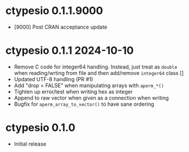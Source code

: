 
# ctypesio 0.1.1.9000

* [9000] Post CRAN acceptance update

# ctypesio 0.1.1  2024-10-10

* Remove C code for integer64 handling. Instead, just treat as `double` 
  when reading/wrting from file and then add/remove `integer64` class []
* Updated UTF-8 handling (PR #1)
* Add "drop = FALSE" when manipulating arrays with `aperm_*()`
* Tighten up error/test when writing hex as integer
* Append to raw vector when given as a connection when writing
* Bugfix for `aperm_array_to_vector()` to have sane ordering

# ctypesio 0.1.0

* Initial release
